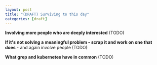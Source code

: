 ```yaml
---
layout: post
title: "(DRAFT) Surviving to this day"
categories: [draft]
---
```


**Involving more people who are deeply interested** (TODO)

**If it's not solving a meaningful problem - scrap it and work on one that does** - and again involve people (TODO)

**What grep and kubernetes have in common** (TODO)
